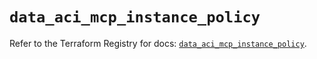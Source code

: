 # `data_aci_mcp_instance_policy`

Refer to the Terraform Registry for docs: [`data_aci_mcp_instance_policy`](https://registry.terraform.io/providers/ciscodevnet/aci/2.17.0/docs/data-sources/mcp_instance_policy).

